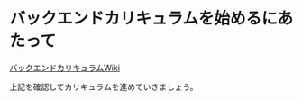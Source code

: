
# バックエンドカリキュラムを始めるにあたって
  [バックエンドカリキュラムWiki](https://youthful-agenda-53d.notion.site/a2f55ad9fee44fc3a4ee152339027683?v=7a592bdadb514664bc50ca9ccc66dfaa&pvs=4)
  
  上記を確認してカリキュラムを進めていきましょう。
